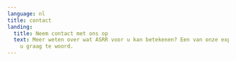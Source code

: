 ```yaml
---
language: nl
title: contact
landing:
  title: Neem contact met ons op
  text: Meer weten over wat ASRR voor u kan betekenen? Een van onze experts staat
    u graag te woord.
---
```

